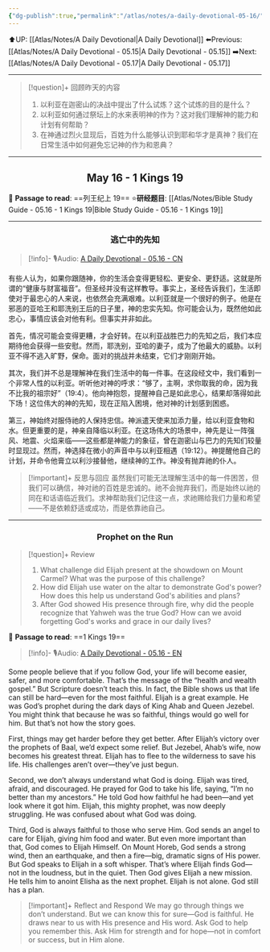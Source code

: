 ```yaml
---
{"dg-publish":true,"permalink":"/atlas/notes/a-daily-devotional-05-16/","noteIcon":""}
---
```


 ⬆️UP: [[Atlas/Notes/A Daily Devotional\|A Daily Devotional]]
⬅️Previous: [[Atlas/Notes/A Daily Devotional - 05.15\|A Daily Devotional - 05.15]]
➡️Next: [[Atlas/Notes/A Daily Devotional - 05.17\|A Daily Devotional - 05.17]]

---

> [!question]+ 回顾昨天的内容
> 1. ⁠以利亚在迦密山的决战中提出了什么试炼？这个试炼的目的是什么？
> 2. 以利亚如何通过祭坛上的水来表明神的作为？这对我们理解神的能力和计划有何帮助？
> 3. 在神通过烈火显现后，百姓为什么能够认识到耶和华才是真神？我们在日常生活中如何避免忘记神的作为和恩典？

---
## <center>May 16 -  1 Kings 19</center>

📖 **Passage to read**: ==列王纪上 19==
⭐**研经题目**: [[Atlas/Notes/Bible Study Guide - 05.16 - 1 Kings 19\|Bible Study Guide - 05.16 - 1 Kings 19]]

---
### <center>逃亡中的先知</center>

> [!info]- 🎙️Audio: [A Daily Devotional - 05.16 - CN]()

有些人认为，如果你跟随神，你的生活会变得更轻松、更安全、更舒适。这就是所谓的“健康与财富福音”。但圣经并没有这样教导。事实上，圣经告诉我们，生活即使对于最忠心的人来说，也依然会充满艰难。以利亚就是一个很好的例子。他是在邪恶的亚哈王和耶洗别王后的日子里，神的忠实先知。你可能会认为，既然他如此忠心，事情应该会对他有利。但事实并非如此。

首先，情况可能会变得更糟，才会好转。在以利亚战胜巴力的先知之后，我们本应期待他会获得一些安慰。然而，耶洗别，亚哈的妻子，成为了他最大的威胁。以利亚不得不逃入旷野，保命。面对的挑战并未结束，它们才刚刚开始。

其次，我们并不总是理解神在我们生活中的每一件事。在这段经文中，我们看到一个非常人性的以利亚。听听他对神的呼求：“够了，主啊，求你取我的命，因为我不比我的祖宗好”（19:4）。他向神抱怨，提醒神自己是如此忠心，结果却落得如此下场！这位伟大的神的先知，现在正陷入困境，他对神的计划感到困惑。

第三，神始终对服侍祂的人保持忠信。神派遣天使来加添力量，给以利亚食物和水。但更重要的是，神亲自降临以利亚。在这场伟大的场景中，神先是让一阵强风、地震、火焰来临——这些都是神能力的象征，曾在迦密山与巴力的先知们较量时显现过。然而，神选择在微小的声音中与以利亚相遇（19:12）。神提醒他自己的计划，并命令他膏立以利沙接替他，继续神的工作。神没有抛弃祂的仆人。

> [!important]+ 反思与回应
虽然我们可能无法理解生活中的每一件困苦，但我们可以确信，神对祂的百姓是忠诚的。祂不会抛弃我们，而是始终以祂的同在和话语临近我们。求神帮助我们记住这一点，求祂赐给我们力量和希望——不是依赖舒适或成功，而是依靠祂自己。


---
### <center>Prophet on the Run</center>

> [!question]+ Review
> 1. What challenge did Elijah present at the showdown on Mount Carmel? What was the purpose of this challenge?
> 2. ⁠How did Elijah use water on the altar to demonstrate God's power? How does this help us understand God's abilities and plans?
> 3. After God showed His presence through fire, why did the people recognize that Yahweh was the true God? How can we avoid forgetting God's works and grace in our daily lives?

📖 **Passage to read**: ==1 Kings 19==

> [!info]- 🎙️Audio: [A Daily Devotional - 05.16 - EN]()  

Some people believe that if you follow God, your life will become easier, safer, and more comfortable. That’s the message of the “health and wealth gospel.” But Scripture doesn’t teach this. In fact, the Bible shows us that life can still be hard—even for the most faithful. Elijah is a great example. He was God’s prophet during the dark days of King Ahab and Queen Jezebel. You might think that because he was so faithful, things would go well for him. But that’s not how the story goes.

First, things may get harder before they get better. After Elijah’s victory over the prophets of Baal, we’d expect some relief. But Jezebel, Ahab’s wife, now becomes his greatest threat. Elijah has to flee to the wilderness to save his life. His challenges aren’t over—they’ve just begun.

Second, we don’t always understand what God is doing. Elijah was tired, afraid, and discouraged. He prayed for God to take his life, saying, “I’m no better than my ancestors.” He told God how faithful he had been—and yet look where it got him. Elijah, this mighty prophet, was now deeply struggling. He was confused about what God was doing.

Third, God is always faithful to those who serve Him. God sends an angel to care for Elijah, giving him food and water. But even more important than that, God comes to Elijah Himself. On Mount Horeb, God sends a strong wind, then an earthquake, and then a fire—big, dramatic signs of His power. But God speaks to Elijah in a soft whisper. That’s where Elijah finds God—not in the loudness, but in the quiet. Then God gives Elijah a new mission. He tells him to anoint Elisha as the next prophet. Elijah is not alone. God still has a plan.

> [!important]+ Reflect and Respond
We may go through things we don’t understand. But we can know this for sure—God is faithful. He draws near to us with His presence and His word. Ask God to help you remember this. Ask Him for strength and for hope—not in comfort or success, but in Him alone.










